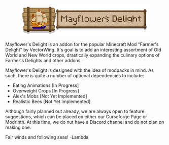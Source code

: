<p align="center">
  <img src="https://github.com/KultidGames/MayflowersDelight/blob/master/src/main/resources/assets/mayflowersdelight/textures/Logo%20%5BBig%5D.png" alt="Mayflowers Delight Logo">
</p>

  Mayflower's Delight is an addon for the popular Minecraft Mod "Farmer's Delight" by VectorWing. It's goal is to add an interesting assortment of Old World and New World crops, drastically expanding the culinary options of Farmer's Delights and other addons. 

  Mayflower's Delight is designed with the idea of modpacks in mind. As such, there is quite a number of optional dependencies to include:
  - Eating Animations [In Progress]
  - Overweight Crops [In Progress]
  - Alex's Mobs [Not Yet Implemented]
  - Realistic Bees [Not Yet Implemented]

Although fairly planned out already, we are always open to feature suggestions, which can be placed on either our Curseforge Page or Modrinth. At this time, we do nut have a Discord channel and do not plan on making one. 

Fair winds and following seas!
-Lambda

